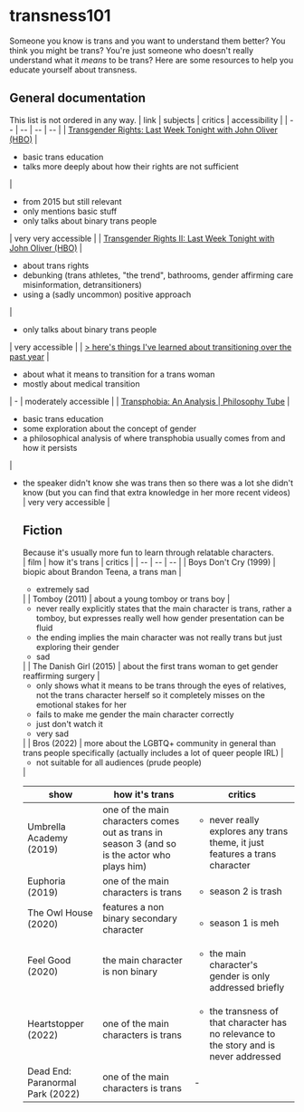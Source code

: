# transness101
Someone you know is trans and you want to understand them better? You think you might be trans? You're just someone who doesn't really understand what it *means* to be trans? Here are some resources to help you educate yourself about transness.  

## General documentation  
This list is not ordered in any way.
| link | subjects | critics | accessibility |
| -- | -- | -- | -- |
| [Transgender Rights: Last Week Tonight with John Oliver (HBO)](https://www.youtube.com/watch?v=hmoAX9f6MOc) | <ul><li>basic trans education</li> <li>talks more deeply about how their rights are not sufficient</li></ul> | <ul><li>from 2015 but still relevant</li> <li>only mentions basic stuff</li> <li>only talks about binary trans people</li></ul> | very very accessible |
| [Transgender Rights II: Last Week Tonight with John Oliver (HBO)](https://www.youtube.com/watch?v=Ns8NvPPHX5Y) | <ul><li>about trans rights</li> <li>debunking (trans athletes, "the trend", bathrooms, gender affirming care misinformation, detransitioners)</li> <li>using a (sadly uncommon) positive approach</li></ul> | <ul><li>only talks about binary trans people</li></ul> | very accessible |
| [> here's things I've learned about transitioning over the past year](https://twitter.com/Ranting_Trans/status/1327395931583463424) | <ul><li>about what it means to transition for a trans woman</li> <li>mostly about medical transition</li></ul> | - | moderately accessible |
| [Transphobia: An Analysis \| Philosophy Tube](https://www.youtube.com/watch?v=yCxqdhZkxCo) | <ul><li>basic trans education</li> <li>some exploration about the concept of gender</li> <li>a philosophical analysis of where transphobia usually comes from and how it persists</li></ul> | <ul><li>the speaker didn't know she was trans then so there was a lot she didn't know (but you can find that extra knowledge in her more recent videos) | very very accessible |

## Fiction  
Because it's usually more fun to learn through relatable characters.  
| film | how it's trans | critics |
| -- | -- | -- |
| Boys Don't Cry (1999) | biopic about Brandon Teena, a trans man | <ul><li>extremely sad</li></ul> |
| Tomboy (2011) | about a young tomboy or trans boy | <ul><li>never really explicitly states that the main character is trans, rather a tomboy, but expresses really well how gender presentation can be fluid</li> <li>the ending implies the main character was not really trans but just exploring their gender</li> <li>sad</li></ul> |
| The Danish Girl (2015) | about the first trans woman to get gender reaffirming surgery | <ul><li>only shows what it means to be trans through the eyes of relatives, not the trans character herself so it completely misses on the emotional stakes for her</li> <li>fails to make me gender the main character correctly</li> <li>just don't watch it</li> <li>very sad</li></ul> |
| Bros (2022) | more about the LGBTQ+ community in general than trans people specifically (actually includes a lot of queer people IRL) | <ul><li>not suitable for all audiences (prude people)</li></ul> |

| show | how it's trans | critics |
| -- | -- | -- |
| Umbrella Academy (2019) | one of the main characters comes out as trans in season 3 (and so is the actor who plays him) | <ul><li>never really explores any trans theme, it just features a trans character</li></ul> |
| Euphoria (2019) | one of the main characters is trans | <ul><li>season 2 is trash</li></ul> |
| The Owl House (2020) | features a non binary secondary character | <ul><li>season 1 is meh</li></ul> |
| Feel Good (2020) | the main character is non binary | <ul><li>the main character's gender is only addressed briefly</li></ul> |
| Heartstopper (2022) | one of the main characters is trans | <ul><li>the transness of that character has no relevance to the story and is never addressed</li></ul> |
| Dead End: Paranormal Park (2022) | one of the main characters is trans | - |
